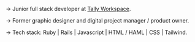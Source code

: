 → Junior full stack developer at <a href="https://www.tallyworkspace.com/">Tally Workspace</a>.

→ Former graphic designer and digital project manager / product owner.

→ Tech stack: Ruby | Rails | Javascript | HTML / HAML | CSS | Tailwind.

